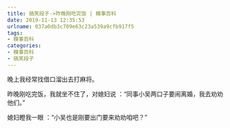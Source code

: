 ```yaml
---
title: 搞笑段子->昨晚刚吃完饭 | 糗事百科
date: 2019-11-13 12:35:53
urlname: 037a0db3c709e63c23a539a9cfb917f5
tags: 
- 糗事百科
categories:
- 糗事百科
- 搞笑段子
---
```

晚上我经常找借口溜出去打麻将。

昨晚刚吃完饭，我就坐不住了，对媳妇说 ：“同事小吴两口子要闹离婚，我去劝劝他们。”

媳妇瞪我一眼 ：“小吴也是刚要出门要来劝劝咱吧？”


